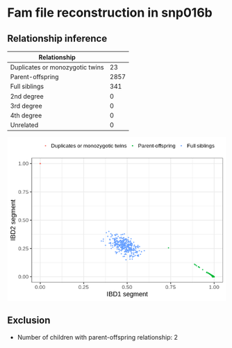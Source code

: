 # Fam file reconstruction in snp016b
## Relationship inference
| Relationship |   |
| ------------ | - |
| Duplicates or monozygotic twins| 23 |
| Parent-offspring| 2857 |
| Full siblings| 341 |
| 2nd degree| 0 |
| 3rd degree| 0 |
| 4th degree| 0 |
| Unrelated| 0 |

![](fam_reconstruction/ibd_plot.png)
## Exclusion
- Number of children with parent-offspring relationship: 2

